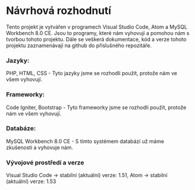 # Návrhová rozhodnutí

Tento projekt je vytvářen v programech Visual Studio Code, Atom a MySQL Workbench 8.0 CE. Jsou to programy, které nám vyhovují a pomohou nám s tvorbou tohoto projektu. Dále se veškerá dokumentace, kód a verze tohoto projektu zaznamenávají na github do příslušného repozitáře.

### Jazyky:
PHP, HTML, CSS - Tyto jazyky jsme se rozhodli použít, protože nám ve všem vyhovují.

### Frameworky:
Code Igniter, Bootstrap - Tyto frameworky jsme se rozhodli použít, protože nám ve všem vyhovují.

### Databáze:
MySQL Workbench 8.0 CE - S tímto systémem databází už máme zkušenosti a vyhovuje nám.

### Vývojové prostředí a verze 
Visual Studio Code -> stabilní (aktuální) verze: 1.51, Atom -> stabilní (aktuální) verze: 1.53
